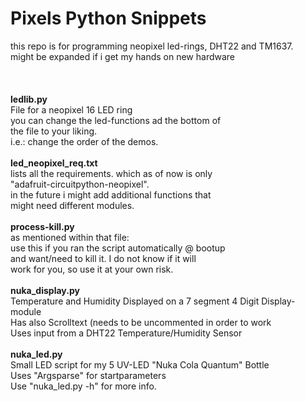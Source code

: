 # Pixels Python Snippets
this repo is for programming neopixel led-rings, DHT22 and TM1637.<br/>
might be expanded if i get my hands on new hardware<br/>
<br/>
<br/>
<br/>
<b>ledlib.py</b><br/>
File for a neopixel 16 LED ring<br/>
you can change the led-functions ad the bottom of<br/>
the file to your liking.<br/>
i.e.: change the order of the demos.<br/>
<br/>
<b>led_neopixel_req.txt</b><br/>
lists all the requirements. which as of now is only <br/>
"adafruit-circuitpython-neopixel". <br/>
in the future i might add additional functions that<br/>
might need different modules.<br/>
<br/>
<b>process-kill.py</b><br/>
as mentioned within that file:<br/>
use this if you ran the script automatically @ bootup<br/>
and want/need to kill it. I do not know if it will<br/>
work for you, so use it at your own risk.<br/>
<br/>
<b>nuka_display.py</b><br/>
Temperature and Humidity Displayed on a 7 segment 4 Digit Display-module<br/>
Has also Scrolltext (needs to be uncommented in order to work<br/>
Uses input from a DHT22 Temperature/Humidity Sensor<br/>
<br/>
<b>nuka_led.py</b><br/>
Small LED script for my 5 UV-LED "Nuka Cola Quantum" Bottle<br/>
Uses "Argsparse" for startparameters <br/>
Use "nuka_led.py -h" for more info.<br/>
<br/>


